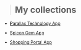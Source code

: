 > # My collections

+ [Parallax Technology App](http://zombiefied.herokuapp.com/)

+ [Spicon Gem App](http://spicon.herokuapp.com/)

+ [Shopping Portal App](http://shopping-portal.herokuapp.com/)